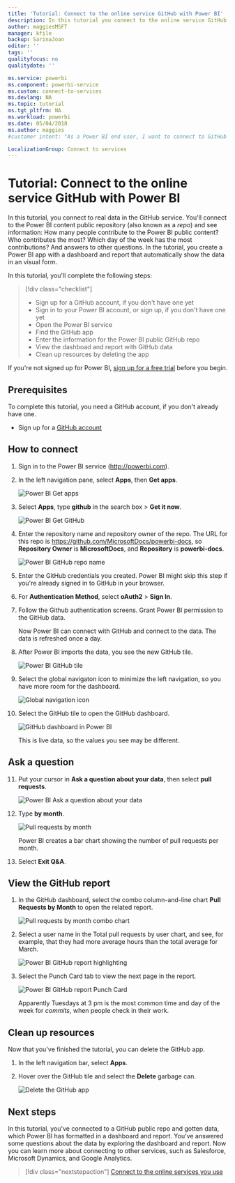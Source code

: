 ```yaml
---
title: 'Tutorial: Connect to the online service GitHub with Power BI'
description: In this tutorial you connect to the online service GitHub in the Power BI service
author: maggiesMSFT
manager: kfile
backup: SarinaJoan
editor: ''
tags: ''
qualityfocus: no
qualitydate: ''

ms.service: powerbi
ms.component: powerbi-service
ms.custom: connect-to-services
ms.devlang: NA
ms.topic: tutorial
ms.tgt_pltfrm: NA
ms.workload: powerbi
ms.date: 05/04/2018
ms.author: maggies
#customer intent: "As a Power BI end user, I want to connect to GitHub as an example, so I understand how to connect to my data on other services."

LocalizationGroup: Connect to services
---
```

# Tutorial: Connect to the online service GitHub with Power BI
In this tutorial, you connect to real data in the GitHub service. You'll connect to the Power BI content public repository (also known as a *repo*) and see information: How many people contribute to the Power BI public content? Who contributes the most? Which day of the week has the most contributions? And answers to other questions. In the tutorial, you create a Power BI app with a dashboard and report that automatically show the data in an visual form.

In this tutorial, you'll complete the following steps:

> [!div class="checklist"]
> * Sign up for a GitHub account, if you don't have one yet 
> * Sign in to your Power BI account, or sign up, if you don't have one yet
> * Open the Power BI service
> * Find the GitHub app
> * Enter the information for the Power BI public GitHub repo
> * View the dashboad and report with GitHub data
> * Clean up resources by deleting the app

If you're not signed up for Power BI, [sign up for a free trial](https://app.powerbi.com/signupredirect?pbi_source=web) before you begin.

## Prerequisites

To complete this tutorial, you need a GitHub account, if you don't already have one. 

- Sign up for a [GitHub account](https://help.github.com/articles/signing-up-for-a-new-github-account/)


## How to connect
1. Sign in to the Power BI service (http://powerbi.com). 
2. In the left navigation pane, select **Apps**, then **Get apps**.
   
   ![Power BI Get apps](media/service-tutorial-connect-to-github/power-bi-github-app-tutorial.png) 

3. Select **Apps**, type **github** in the search box > **Get it now**.
   
   ![Power BI Get GitHub](media/service-tutorial-connect-to-github/power-bi-github-app-tutorial-get-it-now.png) 

4. Enter the repository name and repository owner of the repo. The URL for this repo is https://github.com/MicrosoftDocs/powerbi-docs, so **Repository Owner** is **MicrosoftDocs**, and **Repository** is **powerbi-docs**. 
   
    ![Power BI GitHub repo name](media/service-tutorial-connect-to-github/power-bi-github-app-tutorial-repo-name.png)

5. Enter the GitHub credentials you created. Power BI might skip this step if you're already signed in to GitHub in your browser. 

6. For **Authentication Method**, select **oAuth2** \> **Sign In**.

7. Follow the Github authentication screens. Grant Power BI permission to the GitHub data.
   
   Now Power BI can connect with GitHub and connect to the data.  The data is refreshed once a day.

8. After Power BI imports the data, you see the new GitHub tile. 
 
   ![Power BI GitHub tile](media/service-tutorial-connect-to-github/power-bi-github-app-tutorial-tile.png) 

8. Select the global navigaton icon to minimize the left navigation, so you have more room for the dashboard.

    ![Global navigation icon](media/service-tutorial-connect-to-github/power-bi-global-navigation-icon.png)

10. Select the GitHub tile to open the GitHub dashboard.

    ![GitHub dashboard in Power BI](media/service-tutorial-connect-to-github/power-bi-github-app-tutorial-dashboard.png)

    This is live data, so the values you see may be different.

## Ask a question

11. Put your cursor in **Ask a question about your data**, then select **pull requests**. 

    ![Power BI Ask a question about your data](media/service-tutorial-connect-to-github/power-bi-github-app-tutorial-ask-question.png)

12. Type **by month**.
 
    ![Pull requests by month](media/service-tutorial-connect-to-github/power-bi-github-app-tutorial-ask-question-by-month.png)

     Power BI creates a bar chart showing the number of pull requests per month.

13. Select **Exit Q&A**.

## View the GitHub report 

1. In the GitHub dashboard, select the  combo column-and-line chart **Pull Requests by Month** to open the related report.

    ![Pull requests by month combo chart](media/service-tutorial-connect-to-github/power-bi-github-app-tutorial-pull-requests-combo-chart.png)

2. Select a user name in the Total pull requests by user chart, and see, for example, that they had more average hours than the total average for March.

    ![Power BI GitHub report highlighting](media/service-tutorial-connect-to-github/power-bi-github-app-tutorial-report-highlight.png)

3. Select the Punch Card tab to view the next page in the report. 
 
    ![Power BI GitHub report Punch Card](media/service-tutorial-connect-to-github/power-bi-github-app-tutorial-tues-3pm.png)

    Apparently Tuesdays at 3 pm is the most common time and day of the week for *commits*, when people check in their work.

## Clean up resources

Now that you've finished the tutorial, you can delete the GitHub app. 

1. In the left navigation bar, select **Apps**.
2. Hover over the GitHub tile and select the **Delete** garbage can.

    ![Delete the GitHub app](media/service-tutorial-connect-to-github/power-bi-github-app-tutorial-delete.png)

## Next steps

In this tutorial, you've connected to a GitHub public repo and gotten data, which Power BI has formatted in a dashboard and report. You've answered some questions about the data by exploring the dashboard and report. Now you can learn more about connecting to other services, such as Salesforce, Microsoft Dynamics, and Google Analytics. 
 
> [!div class="nextstepaction"]
> [Connect to the online services you use](./service-connect-to-services.md)


